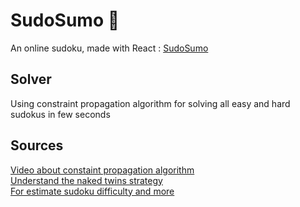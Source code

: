 # SudoSumo :ramen:
An online sudoku, made with React : [SudoSumo](https://Louisp78.github.io/sudosumo)

## Solver
Using constraint propagation algorithm for solving all easy and hard sudokus in few seconds
## Sources
[Video about constaint propagation algorithm](https://www.youtube.com/watch?v=A_5Hh8xdLFQ)  
[Understand the naked twins strategy](https://www.youtube.com/watch?v=dCf1b3ZeKdg)  
[For estimate sudoku difficulty and more](https://www.diva-portal.org/smash/get/diva2:812097/FULLTEXT01.pdf)
